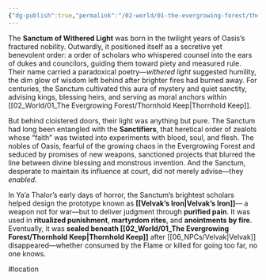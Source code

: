 ```yaml
---
{"dg-publish":true,"permalink":"/02-world/01-the-evergrowing-forest/the-sanctum-of-withered-light/"}
---
```


The **Sanctum of Withered Light** was born in the twilight years of Oasis’s fractured nobility. Outwardly, it positioned itself as a secretive yet benevolent order: a order of scholars who whispered counsel into the ears of dukes and councilors, guiding them toward piety and measured rule. Their name carried a paradoxical poetry—_withered light_ suggested humility, the dim glow of wisdom left behind after brighter fires had burned away. For centuries, the Sanctum cultivated this aura of mystery and quiet sanctity, advising kings, blessing heirs, and serving as moral anchors within [[02_World/01_The Evergrowing Forest/Thornhold Keep\|Thornhold Keep]].

But behind cloistered doors, their light was anything but pure. The Sanctum had long been entangled with the **Sanctifiers**, that heretical order of zealots whose “faith” was twisted into experiments with blood, soul, and flesh. The nobles of Oasis, fearful of the growing chaos in the Evergrowing Forest and seduced by promises of new weapons, sanctioned projects that blurred the line between divine blessing and monstrous invention. And the Sanctum, desperate to maintain its influence at court, did not merely advise—they _enabled_.

In Ya’a Thalor’s early days of horror, the Sanctum’s brightest scholars helped design the prototype known as **[[Velvak’s Iron\|Velvak’s Iron]]**— a weapon not for war—but to deliver judgment through **purified pain**. It was used in **ritualized punishment**, **martyrdom rites**, and **anointments by fire**. Eventually, it was **sealed beneath [[02_World/01_The Evergrowing Forest/Thornhold Keep\|Thornhold Keep]]** after [[06_NPCs/Velvak\|Velvak]] disappeared—whether consumed by the Flame or killed for going too far, no one knows.

#location